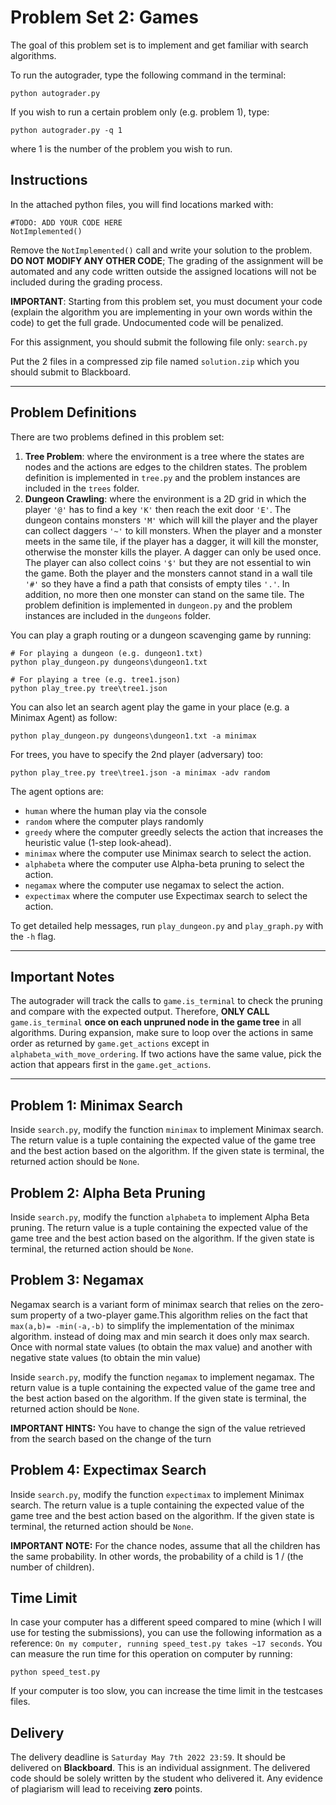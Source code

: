 # Problem Set 2: Games

The goal of this problem set is to implement and get familiar with search algorithms.

To run the autograder, type the following command in the terminal:

    python autograder.py

If you wish to run a certain problem only (e.g. problem 1), type:

    python autograder.py -q 1

where 1 is the number of the problem you wish to run.

## Instructions

In the attached python files, you will find locations marked with:

    #TODO: ADD YOUR CODE HERE
    NotImplemented()

Remove the `NotImplemented()` call and write your solution to the problem. **DO NOT MODIFY ANY OTHER CODE**; The grading of the assignment will be automated and any code written outside the assigned locations will not be included during the grading process.

**IMPORTANT**: Starting from this problem set, you must document your code (explain the algorithm you are implementing in your own words within the code) to get the full grade. Undocumented code will be penalized.

For this assignment, you should submit the following file only: `search.py`

Put the 2 files in a compressed zip file named `solution.zip` which you should submit to Blackboard.

---

## Problem Definitions

There are two problems defined in this problem set:

1. **Tree Problem**: where the environment is a tree where the states are nodes and the actions are edges to the children states. The problem definition is implemented in `tree.py` and the problem instances are included in the `trees` folder.
2. **Dungeon Crawling**: where the environment is a 2D grid in which the player `'@'` has to find a key `'K'` then reach the exit door `'E'`. The dungeon contains monsters `'M'` which will kill the player and the player can collect daggers `'~'` to kill monsters. When the player and a monster meets in the same tile, if the player has a dagger, it will kill the monster, otherwise the monster kills the player. A dagger can only be used once. The player can also collect coins `'$'` but they are not essential to win the game. Both the player and the monsters cannot stand in a wall tile `'#'` so they have a find a path that consists of empty tiles `'.'`. In addition, no more then one monster can stand on the same tile. The problem definition is implemented in `dungeon.py` and the problem instances are included in the `dungeons` folder.

You can play a graph routing or a dungeon scavenging game by running:

    # For playing a dungeon (e.g. dungeon1.txt)
    python play_dungeon.py dungeons\dungeon1.txt

    # For playing a tree (e.g. tree1.json)
    python play_tree.py tree\tree1.json

You can also let an search agent play the game in your place (e.g. a Minimax Agent) as follow:

    python play_dungeon.py dungeons\dungeon1.txt -a minimax

For trees, you have to specify the 2nd player (adversary) too:

    python play_tree.py tree\tree1.json -a minimax -adv random

The agent options are:

- `human` where the human play via the console
- `random` where the computer plays randomly
- `greedy` where the computer greedly selects the action that increases the heuristic value (1-step look-ahead).
- `minimax` where the computer use Minimax search to select the action.
- `alphabeta` where the computer use Alpha-beta pruning to select the action.
- `negamax` where the computer use negamax to select the action.
- `expectimax` where the computer use Expectimax search to select the action.

To get detailed help messages, run `play_dungeon.py` and `play_graph.py` with the `-h` flag.

---

## Important Notes

The autograder will track the calls to `game.is_terminal` to check the pruning and compare with the expected output. Therefore, **ONLY CALL** `game.is_terminal` **once on each unpruned node in the game tree** in all algorithms. During expansion, make sure to loop over the actions in same order as returned by `game.get_actions` except in `alphabeta_with_move_ordering`. If two actions have the same value, pick the action that appears first in the `game.get_actions`.

---

## Problem 1: Minimax Search

Inside `search.py`, modify the function `minimax` to implement Minimax search. The return value is a tuple containing the expected value of the game tree and the best action based on the algorithm. If the given state is terminal, the returned action should be `None`.

## Problem 2: Alpha Beta Pruning

Inside `search.py`, modify the function `alphabeta` to implement Alpha Beta pruning. The return value is a tuple containing the expected value of the game tree and the best action based on the algorithm. If the given state is terminal, the returned action should be `None`.

## Problem 3: Negamax

Negamax search is a variant form of minimax search that relies on the zero-sum property of a two-player game.This algorithm relies on the fact that `max(a,b)= -min(-a,-b)` to simplify the implementation of the minimax algorithm. instead of doing max and min search it does only max search. Once with normal state values (to obtain the max value) and another with negative state values (to obtain the min value)

Inside `search.py`, modify the function `negamax` to implement negamax. The return value is a tuple containing the expected value of the game tree and the best action based on the algorithm. If the given state is terminal, the returned action should be `None`.

**IMPORTANT HINTS:** You have to change the sign of the value retrieved from the search based on the change of the turn

## Problem 4: Expectimax Search

Inside `search.py`, modify the function `expectimax` to implement Minimax search. The return value is a tuple containing the expected value of the game tree and the best action based on the algorithm. If the given state is terminal, the returned action should be `None`.

**IMPORTANT NOTE:** For the chance nodes, assume that all the children has the same probability. In other words, the probability of a child is 1 / (the number of children).

## Time Limit

In case your computer has a different speed compared to mine (which I will use for testing the submissions), you can use the following information as a reference: `On my computer, running speed_test.py takes ~17 seconds`. You can measure the run time for this operation on computer by running:

    python speed_test.py

If your computer is too slow, you can increase the time limit in the testcases files.

## Delivery

The delivery deadline is `Saturday May 7th 2022 23:59`. It should be delivered on **Blackboard**. This is an individual assignment. The delivered code should be solely written by the student who delivered it. Any evidence of plagiarism will lead to receiving **zero** points.
